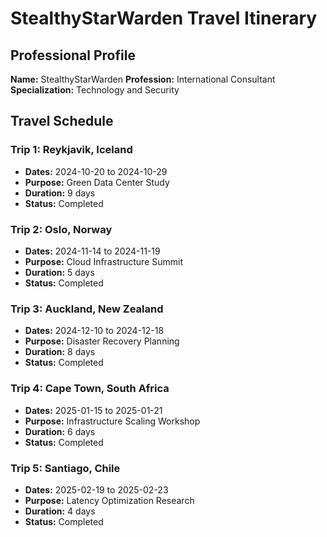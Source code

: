 # StealthyStarWarden Travel Itinerary

## Professional Profile
**Name:** StealthyStarWarden
**Profession:** International Consultant
**Specialization:** Technology and Security

## Travel Schedule

### Trip 1: Reykjavik, Iceland
- **Dates:** 2024-10-20 to 2024-10-29
- **Purpose:** Green Data Center Study
- **Duration:** 9 days
- **Status:** Completed

### Trip 2: Oslo, Norway
- **Dates:** 2024-11-14 to 2024-11-19
- **Purpose:** Cloud Infrastructure Summit
- **Duration:** 5 days
- **Status:** Completed

### Trip 3: Auckland, New Zealand
- **Dates:** 2024-12-10 to 2024-12-18
- **Purpose:** Disaster Recovery Planning
- **Duration:** 8 days
- **Status:** Completed

### Trip 4: Cape Town, South Africa
- **Dates:** 2025-01-15 to 2025-01-21
- **Purpose:** Infrastructure Scaling Workshop
- **Duration:** 6 days
- **Status:** Completed

### Trip 5: Santiago, Chile
- **Dates:** 2025-02-19 to 2025-02-23
- **Purpose:** Latency Optimization Research
- **Duration:** 4 days
- **Status:** Completed


